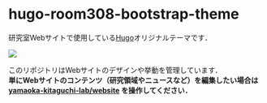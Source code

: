 # hugo-room308-bootstrap-theme

研究室Webサイトで使用している[Hugo](https://gohugo.io/)オリジナルテーマです．

![](https://raw.githubusercontent.com/yamaoka-kitaguchi-lab/hugo-room308-bootstrap-theme/screenshot/v2.0.0.png)

このリポジトリはWebサイトのデザインや挙動を管理しています．  
**単にWebサイトのコンテンツ（研究領域やニュースなど）を編集したい場合は [yamaoka-kitaguchi-lab/website](https://github.com/yamaoka-kitaguchi-lab/website) を操作してください．**
